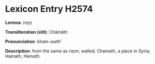 # Lexicon Entry H2574

**Lemma**: חֲמָת

**Transliteration (xlit)**: Chămâth

**Pronunciation**: kham-awth'

**Description**:
from the same as חוֹמָה; walled; Chamath, a place in Syria; Hamath, Hemath.
